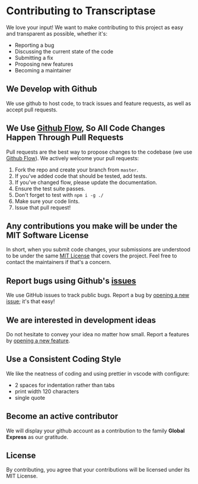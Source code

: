 # Contributing to Transcriptase

We love your input! We want to make contributing to this project as easy and transparent as possible, whether it's:
- Reporting a bug
- Discussing the current state of the code
- Submitting a fix
- Proposing new features
- Becoming a maintainer

## We Develop with Github
We use github to host code, to track issues and feature requests, as well as accept pull requests.

## We Use [Github Flow](https://guides.github.com/introduction/flow/index.html), So All Code Changes Happen Through Pull Requests
Pull requests are the best way to propose changes to the codebase (we use [Github Flow](https://guides.github.com/introduction/flow/index.html)). We actively welcome your pull requests:

1. Fork the repo and create your branch from `master`.
2. If you've added code that should be tested, add tests.
3. If you've changed flow, please update the documentation.
4. Ensure the test suite passes.
5. Don't forget to test with ```npm i -g ./```
6. Make sure your code lints.
7. Issue that pull request!

## Any contributions you make will be under the MIT Software License
In short, when you submit code changes, your submissions are understood to be under the same [MIT License](http://choosealicense.com/licenses/mit/) that covers the project. Feel free to contact the maintainers if that's a concern.

## Report bugs using Github's [issues](https://github.com/eksant/global-express/issues)
We use GitHub issues to track public bugs. Report a bug by [opening a new issue](https://github.com/eksant/global-express/issues/new?assignees=&labels=bug&template=bug_report.md&title=%5BBUG%5D); it's that easy!

## We are interested in development ideas
Do not hesitate to convey your idea no matter how small. Report a features by [opening a new feature](https://github.com/eksant/global-express/issues/new?assignees=&labels=enhancement&template=feature_request.md&title=%5BFEATURES%5D+).

## Use a Consistent Coding Style
We like the neatness of coding and using prettier in vscode with configure:
* 2 spaces for indentation rather than tabs
* print width 120 characters
* single quote

## Become an active contributor
We will display your github account as a contribution to the family **Global Express** as our gratitude.

## License
By contributing, you agree that your contributions will be licensed under its MIT License.
